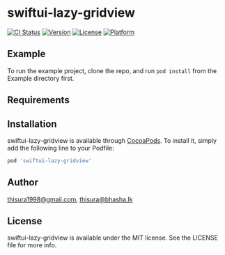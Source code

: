 # swiftui-lazy-gridview

[![CI Status](https://img.shields.io/travis/thisura1998@gmail.com/swiftui-lazy-gridview.svg?style=flat)](https://travis-ci.org/thisura1998@gmail.com/swiftui-lazy-gridview)
[![Version](https://img.shields.io/cocoapods/v/swiftui-lazy-gridview.svg?style=flat)](https://cocoapods.org/pods/swiftui-lazy-gridview)
[![License](https://img.shields.io/cocoapods/l/swiftui-lazy-gridview.svg?style=flat)](https://cocoapods.org/pods/swiftui-lazy-gridview)
[![Platform](https://img.shields.io/cocoapods/p/swiftui-lazy-gridview.svg?style=flat)](https://cocoapods.org/pods/swiftui-lazy-gridview)

## Example

To run the example project, clone the repo, and run `pod install` from the Example directory first.

## Requirements

## Installation

swiftui-lazy-gridview is available through [CocoaPods](https://cocoapods.org). To install
it, simply add the following line to your Podfile:

```ruby
pod 'swiftui-lazy-gridview'
```

## Author

thisura1998@gmail.com, thisura@bhasha.lk

## License

swiftui-lazy-gridview is available under the MIT license. See the LICENSE file for more info.
